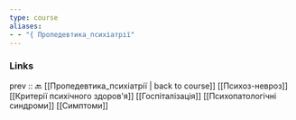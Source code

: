 ```yaml
---
type: course
aliases: 
- - "{ Пропедевтика_психіатрії"
---
```

### Links
prev :: 🔙 [[Пропедевтика_психіатрії | back to course]]
[[Психоз-невроз]]  
[[Критерії психічного здоров'я]]
[[Госпіталізація]]
[[Психопатологічні синдроми]]
[[Симптоми]]